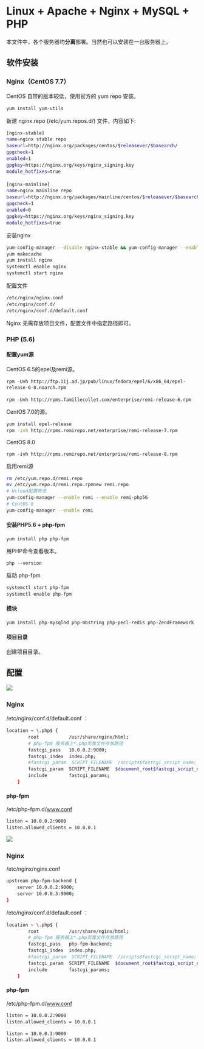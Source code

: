 # Linux + Apache + Nginx + MySQL + PHP

本文件中，各个服务器均**分离**部署。当然也可以安装在一台服务器上。

## 软件安装

### Nginx（CentOS 7.7）

CentOS 自带的版本较低，使用官方的 yum repo 安装。

```bash
yum install yum-utils
```

新建 nginx.repo (/etc/yum.repos.d/) 文件，内容如下:

```bash
[nginx-stable]
name=nginx stable repo
baseurl=http://nginx.org/packages/centos/$releasever/$basearch/
gpgcheck=1
enabled=1
gpgkey=https://nginx.org/keys/nginx_signing.key
module_hotfixes=true

[nginx-mainline]
name=nginx mainline repo
baseurl=http://nginx.org/packages/mainline/centos/$releasever/$basearch/
gpgcheck=1
enabled=0
gpgkey=https://nginx.org/keys/nginx_signing.key
module_hotfixes=true
```

安装nginx

```bash
yum-config-manager --disable nginx-stable && yum-config-manager --enable  nginx-mainline
yum makecache
yum install nginx
systemctl enable nginx
systemctl start nginx
```

配置文件

```bash
/etc/nginx/nginx.conf
/etc/nginx/conf.d/
/etc/nginx/conf.d/default.conf
```
Nginx 无需存放项目文件，配置文件中指定路径即可。

### PHP (5.6)

#### 配置yum源

CentOS 6.5的epel及remi源。

```shell
rpm -Uvh http://ftp.iij.ad.jp/pub/linux/fedora/epel/6/x86_64/epel-release-6-8.noarch.rpm

rpm -Uvh http://rpms.famillecollet.com/enterprise/remi-release-6.rpm
```

CentOS 7.0的源。

```bash
yum install epel-release
rpm -ivh http://rpms.remirepo.net/enterprise/remi-release-7.rpm
```

CentOS 8.0

```
rpm -ivh http://rpms.remirepo.net/enterprise/remi-release-8.rpm
```

启用remi源

```bash
rm /etc/yum.repo.d/remi.repo
mv /etc/yum.repo.d/remi.repo.rpmnew remi.repo
# Ucloud配置修改
yum-config-manager --enable remi --enable remi-php56
# CentOS 8
yum-config-manager --enable remi
```

#### 安装PHP5.6 + php-fpm

```shell
yum install php php-fpm
```

用PHP命令查看版本。

```shell
php --version
```

启动 php-fpm

```bash
systemctl start php-fpm
systemctl enable php-fpm
```

#### 模块

```bash
yum install php-mysqlnd php-mbstring php-pecl-redis php-ZendFramework
```

#### 项目目录

创建项目目录。

## 配置

![](..\..\..\..\Image\n\nginx_phpfpm1.PNG)

### Nginx 


/etc/nginx/conf.d/default.conf ：

```bash
location ~ \.php$ {
        root           /usr/share/nginx/html;
        # php-fpm 服务器上*.php页面文件存放路径
        fastcgi_pass   10.0.0.2:9000;
        fastcgi_index  index.php;
        #fastcgi_param  SCRIPT_FILENAME  /scripts$fastcgi_script_name;
        fastcgi_param  SCRIPT_FILENAME  $document_root$fastcgi_script_name;
        include        fastcgi_params;
    }
```

#### php-fpm

 /etc/php-fpm.d/www.conf

```bash
listen = 10.0.0.2:9000
listen.allowed_clients = 10.0.0.1
```

![](..\..\..\..\Image\n\nginx_phpfpm2.PNG)

### Nginx 

/etc/nginx/nginx.conf

```bash
upstream php-fpm-backend {
    server 10.0.0.2:9000;
    server 10.0.0.3:9000;
}
```


/etc/nginx/conf.d/default.conf ：

```bash
location ~ \.php$ {
        root           /usr/share/nginx/html;
        # php-fpm 服务器上*.php页面文件存放路径
        fastcgi_pass   php-fpm-backend;
        fastcgi_index  index.php;
        #fastcgi_param  SCRIPT_FILENAME  /scripts$fastcgi_script_name;
        fastcgi_param  SCRIPT_FILENAME  $document_root$fastcgi_script_name;
        include        fastcgi_params;
    }
```

#### php-fpm

 /etc/php-fpm.d/www.conf

```bash
listen = 10.0.0.2:9000
listen.allowed_clients = 10.0.0.1
```

```bash
listen = 10.0.0.3:9000
listen.allowed_clients = 10.0.0.1
```